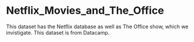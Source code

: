 # Netflix_Movies_and_The_Office

This dataset has the Netflix database as well as The Office show, which we invistigate. This dataset is from Datacamp.
